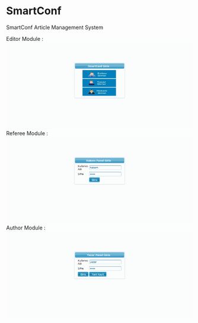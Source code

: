 # SmartConf
SmartConf  Article Management System


Editor Module  :                                                                                                                           
![editor | width=100](editor.gif)                                                               
Referee Module :                                                                                                                           
![referee](referee.gif)                                                               
Author Module  :                                                                                                                           
![author](author.gif)
                                                               
 
